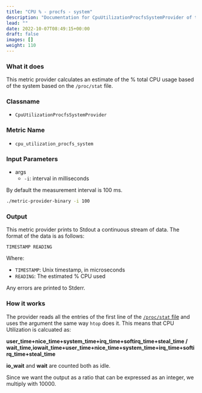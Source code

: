 ```yaml
---
title: "CPU % - procfs - system"
description: "Documentation for CpuUtilizationProcfsSystemProvider of the Green Metrics Tool"
lead: ""
date: 2022-10-07T08:49:15+00:00
draft: false
images: []
weight: 110
---
```


### What it does

This metric provider calculates an estimate of the % total CPU usage based of the system based on the `/proc/stat` file.

### Classname

- `CpuUtilizationProcfsSystemProvider`

### Metric Name

- `cpu_utilization_procfs_system`


### Input Parameters

- args
    - `-i`: interval in milliseconds

By default the measurement interval is 100 ms.

```bash
./metric-provider-binary -i 100
```

### Output

This metric provider prints to Stdout a continuous stream of data. The format of the data is as follows:

`TIMESTAMP READING`

Where:
- `TIMESTAMP`: Unix timestamp, in microseconds
- `READING`: The estimated % CPU used

Any errors are printed to Stderr.

### How it works

The provider reads all the entries of the first line of the [`/proc/stat` file](https://www.kernel.org/doc/html/latest/filesystems/proc.html) and
uses the argument the same way `htop` does it. This means that CPU Utilization is
calcuated as:

**user_time+nice_time+system_time+irq_time+softirq_time+steal_time / wait_time,iowait_time+user_time+nice_time+system_time+irq_time+softirq_time+steal_time**

**io_wait** and **wait** are counted both as idle.

Since we want the output as a ratio that can be expressed as an integer, we multiply with 10000.
